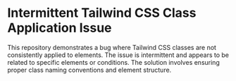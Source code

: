 # Intermittent Tailwind CSS Class Application Issue

This repository demonstrates a bug where Tailwind CSS classes are not consistently applied to elements.  The issue is intermittent and appears to be related to specific elements or conditions.  The solution involves ensuring proper class naming conventions and element structure.